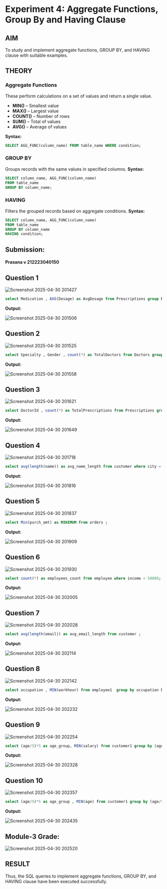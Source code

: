 # Experiment 4: Aggregate Functions, Group By and Having Clause

## AIM
To study and implement aggregate functions, GROUP BY, and HAVING clause with suitable examples.

## THEORY

### Aggregate Functions
These perform calculations on a set of values and return a single value.

- **MIN()** – Smallest value  
- **MAX()** – Largest value  
- **COUNT()** – Number of rows  
- **SUM()** – Total of values  
- **AVG()** – Average of values

**Syntax:**
```sql
SELECT AGG_FUNC(column_name) FROM table_name WHERE condition;
```
### GROUP BY
Groups records with the same values in specified columns.
**Syntax:**
```sql
SELECT column_name, AGG_FUNC(column_name)
FROM table_name
GROUP BY column_name;
```
### HAVING
Filters the grouped records based on aggregate conditions.
**Syntax:**
```sql
SELECT column_name, AGG_FUNC(column_name)
FROM table_name
GROUP BY column_name
HAVING condition;
```
## Submission:

#### Prasana v 212223040150

**Question 1**
--
![Screenshot 2025-04-30 201427](https://github.com/user-attachments/assets/63bb895f-f794-4489-9ba2-6609ce2893e1)

```sql
select Medication , AVG(Dosage) as AvgDosage from Prescriptions group by Medication;
```

**Output:**

![Screenshot 2025-04-30 201506](https://github.com/user-attachments/assets/3914beea-af6d-434e-abd5-39cba43e3852)

**Question 2**
---
![Screenshot 2025-04-30 201525](https://github.com/user-attachments/assets/b294f15f-d6dd-429c-bd85-c2c8ac6553cb)

```sql
select Specialty , Gender , count(*) as TotalDoctors from Doctors group by Specialty,Gender;
```

**Output:**

![Screenshot 2025-04-30 201558](https://github.com/user-attachments/assets/bc7ec63d-1aba-468d-b28c-41ab8ce985e3)

**Question 3**
---
![Screenshot 2025-04-30 201621](https://github.com/user-attachments/assets/626c8355-934b-4974-a981-7ff7f0e61160)

```sql
select DoctorId , count(*) as TotalPrescriptions from Prescriptions group by DoctorId;
```

**Output:**

![Screenshot 2025-04-30 201649](https://github.com/user-attachments/assets/522e7cd4-deab-45f5-9e75-dc9990792849)

**Question 4**
---
![Screenshot 2025-04-30 201718](https://github.com/user-attachments/assets/d5a9c13d-d941-4bbb-a202-14731ec27a09)

```sql
select avg(length(name)) as avg_name_length from customer where city = 'Chennai';
```

**Output:**

![Screenshot 2025-04-30 201816](https://github.com/user-attachments/assets/d13b4ade-23d6-4c0b-b58f-909068577885)

**Question 5**
---
![Screenshot 2025-04-30 201837](https://github.com/user-attachments/assets/8640c50c-7c5b-4aaf-9048-e0168ff7b532)

```sql
select Min(purch_amt) as MINIMUM from orders ;
```

**Output:**

![Screenshot 2025-04-30 201909](https://github.com/user-attachments/assets/b5d996d9-1793-42e4-b164-c1e84d67f16c)

**Question 6**
---
![Screenshot 2025-04-30 201930](https://github.com/user-attachments/assets/fcc13aca-4388-4b05-a517-9772a8b484e2)

```sql
select count(*) as employees_count from employee where income > 50000;
```

**Output:**

![Screenshot 2025-04-30 202005](https://github.com/user-attachments/assets/83df890c-b3a4-4150-9d49-3f9f8736767d)

**Question 7**
---
![Screenshot 2025-04-30 202028](https://github.com/user-attachments/assets/f8d7d772-b44d-4c36-a868-2cd93c595bd9)

```sql
select avg(length(email)) as avg_email_length from customer ;
```

**Output:**

![Screenshot 2025-04-30 202114](https://github.com/user-attachments/assets/5d84c227-3d80-464c-83d6-311ca6d08bde)

**Question 8**
---
![Screenshot 2025-04-30 202142](https://github.com/user-attachments/assets/9418b04e-335b-431c-b6b3-c3abd8720586)

```sql
select occupation , MIN(workhour) from employee1  group by occupation having MIN(workhour) > 8;
```

**Output:**

![Screenshot 2025-04-30 202232](https://github.com/user-attachments/assets/d1ff51a8-cccf-463b-b160-9b48da155e0e)

**Question 9**
---
![Screenshot 2025-04-30 202254](https://github.com/user-attachments/assets/75aac6c3-3b7f-4d62-bcc0-cfc532590357)

```sql
select (age/5)*5 as age_group, MIN(salary) from customer1 group by (age/5)*5 having MIN(salary) < 2000;
```

**Output:**

![Screenshot 2025-04-30 202328](https://github.com/user-attachments/assets/0372bbdd-e558-4eaa-8b5e-026b8bb759df)

**Question 10**
---
![Screenshot 2025-04-30 202357](https://github.com/user-attachments/assets/b5f870e6-5304-46b6-bb91-05f9cedcc95f)

```sql
select (age/5)*5 as age_group , MIN(age) from customer1 group by (age/5)*5 having MIN(age) <25;
```

**Output:**

![Screenshot 2025-04-30 202435](https://github.com/user-attachments/assets/8164754d-aed5-4a0c-bda7-5114cfff472b)

## Module-3 Grade:

![Screenshot 2025-04-30 202520](https://github.com/user-attachments/assets/fe0bb5f7-35ae-4297-b69d-9f51c28df6a9)

## RESULT
Thus, the SQL queries to implement aggregate functions, GROUP BY, and HAVING clause have been executed successfully.
